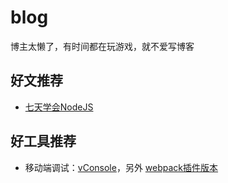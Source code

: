 # blog
博主太懒了，有时间都在玩游戏，就不爱写博客

## 好文推荐

- [七天学会NodeJS](http://nqdeng.github.io/7-days-nodejs/?spm=0.0.0.0.VR6sDD)

## 好工具推荐

- 移动端调试：[vConsole](https://github.com/WechatFE/vConsole)，另外 [webpack插件版本](https://github.com/diamont1001/vconsole-webpack-plugin)
